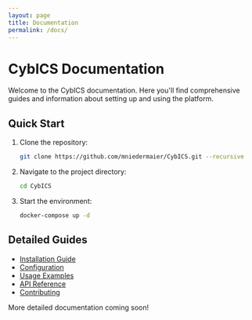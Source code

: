 ```yaml
---
layout: page
title: Documentation
permalink: /docs/
---
```


# CybICS Documentation

Welcome to the CybICS documentation. Here you'll find comprehensive guides and information about setting up and using the platform.

## Quick Start

1. Clone the repository:
   ```bash
   git clone https://github.com/mniedermaier/CybICS.git --recursive
   ```

2. Navigate to the project directory:
   ```bash
   cd CybICS
   ```

3. Start the environment:
   ```bash
   docker-compose up -d
   ```

## Detailed Guides

- [Installation Guide](./installation)
- [Configuration](./configuration)
- [Usage Examples](./examples)
- [API Reference](./api)
- [Contributing](./contributing)

More detailed documentation coming soon! 